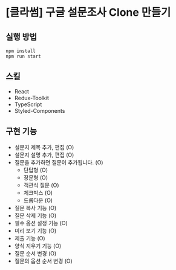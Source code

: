 # [클라썸] 구글 설문조사 Clone 만들기

## 실행 방법

```
npm install
npm run start
```

## 스킬

- React
- Redux-Toolkit
- TypeScript
- Styled-Components

## 구현 기능

- 설문지 제목 추가, 편집 (O)
- 설문지 설명 추가, 편집 (O)
- 질문을 추가하면 질문이 추가됩니다. (O)
  - 단답형 (O)
  - 장문형 (O)
  - 객관식 질문 (O)
  - 체크박스 (O)
  - 드롭다운 (O)
- 질문 복사 기능 (O)
- 질문 삭제 기능 (O)
- 필수 옵션 설정 기능 (O)
- 미리 보기 기능 (O)
- 제출 기능 (O)
- 양식 지우기 기능 (O)
- 질문 순서 변경 (O)
- 질문의 옵션 순서 변경 (O)
